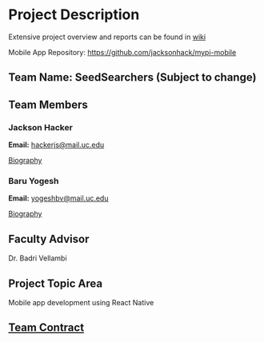# Project Description
Extensive project overview and reports can be found in [wiki](https://github.com/jacksonhack/SeniorDesign/wiki)

Mobile App Repository: https://github.com/jacksonhack/mypi-mobile

## Team Name: SeedSearchers (Subject to change)

## Team Members
### Jackson Hacker
**Email:** hackerjs@mail.uc.edu

[Biography](https://github.com/jacksonhack/SeniorDesign/blob/main/Weekly%20Assignments/Week%201-%20Biographies/JacksonHackerBio.md)

### Baru Yogesh
**Email:** yogeshbv@mail.uc.edu

[Biography](https://github.com/jacksonhack/SeniorDesign/blob/main/Weekly%20Assignments/Week%201-%20Biographies/BaruYogeshBio.md)

## Faculty Advisor
Dr. Badri Vellambi

## Project Topic Area
Mobile app development using React Native

## [Team Contract](https://github.com/jacksonhack/SeniorDesign/blob/main/Weekly%20Assignments/Week%203-%20Contract%20and%20Assessments/Team%20Contract.docx)
